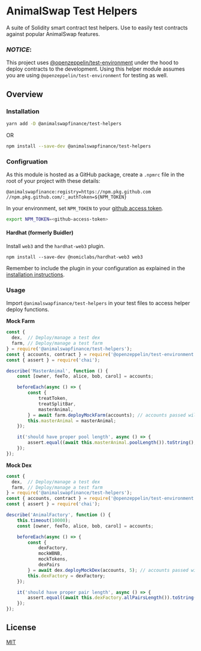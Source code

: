 # AnimalSwap Test Helpers

A suite of Solidity smart contract test helpers. Use to easily test contracts against popular AnimalSwap features.
### _**NOTICE**_: 
This project uses [@openzeppelin/test-environment](https://github.com/OpenZeppelin/openzeppelin-test-environment) under the hood to deploy contracts to the development. Using this helper module assumes you are using `@openzeppelin/test-environment` for testing as well.

## Overview

### Installation

```bash
yarn add -D @animalswapfinance/test-helpers
```
OR 
```bash
npm install --save-dev @animalswapfinance/test-helpers
```

### Configruation
As this module is hosted as a GitHub package, create a `.npmrc` file in the root of your project with these details: 

```
@animalswapfinance:registry=https://npm.pkg.github.com
//npm.pkg.github.com/:_authToken=${NPM_TOKEN}
```

In your environment, set `NPM_TOKEN` to your [github access token](https://docs.github.com/en/packages/learn-github-packages/introduction-to-github-packages#authenticating-to-github-packages). 
```bash
export NPM_TOKEN=<github-access-token>
```

#### Hardhat (formerly Buidler)
Install `web3` and the `hardhat-web3` plugin.

```
npm install --save-dev @nomiclabs/hardhat-web3 web3
```

Remember to include the plugin in your configuration as explained in the [installation instructions](https://hardhat.org/plugins/nomiclabs-hardhat-web3.html#installation).

### Usage

Import `@animalswapfinance/test-helpers` in your test files to access helper deploy functions.


**Mock Farm**
```javascript
const {
  dex,  // Deploy/manage a test dex
  farm, // Deploy/manage a test farm
} = require('@animalswapfinance/test-helpers');
const { accounts, contract } = require('@openzeppelin/test-environment');
const { assert } = require('chai');

describe('MasterAnimal', function () {
    const [owner, feeTo, alice, bob, carol] = accounts;

    beforeEach(async () => {
        const {
            treatToken,
            treatSplitBar,
            masterAnimal,
        } = await farm.deployMockFarm(accounts); // accounts passed will be used in the deployment
        this.masterAnimal = masterAnimal;
    });

    it('should have proper pool length', async () => {
        assert.equal((await this.masterAnimal.poolLength()).toString(), '1');
    });
});
```

**Mock Dex**
```javascript
const {
  dex,  // Deploy/manage a test dex
  farm, // Deploy/manage a test farm
} = require('@animalswapfinance/test-helpers');
const { accounts, contract } = require('@openzeppelin/test-environment');
const { assert } = require('chai');

describe('AnimalFactory', function () {
    this.timeout(10000);
    const [owner, feeTo, alice, bob, carol] = accounts;

    beforeEach(async () => {
        const {
            dexFactory,
            mockWBNB,
            mockTokens,
            dexPairs
        } = await dex.deployMockDex(accounts, 5); // accounts passed will be used in the deployment
        this.dexFactory = dexFactory;
    });

    it('should have proper pair length', async () => {
        assert.equal((await this.dexFactory.allPairsLength()).toString(), '5');
    });
});
```

## License

[MIT](LICENSE)
